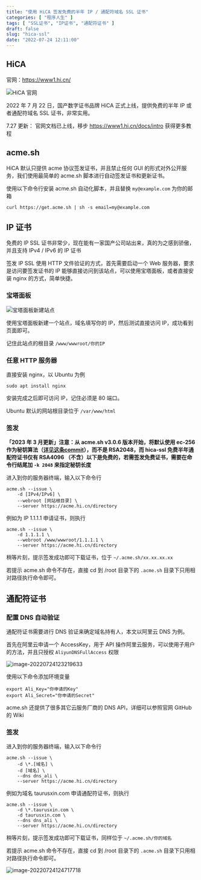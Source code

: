 ```yaml
---
title: "使用 HiCA 签发免费的半年 IP / 通配符域名 SSL 证书"
categories: [ "程序人生" ]
tags: [ "SSL证书", "IP证书", "通配符证书" ]
draft: false
slug: "hica-ssl"
date: "2022-07-24 12:11:00"
---
```


## HiCA

官网：<https://www1.hi.cn/>

![HiCA 官网](https://cdn.taurusxin.com/hugo/2022/07-27/image-20220727235855829.png)

2022 年 7 月 22 日，国产数字证书品牌 HiCA 正式上线，提供免费的半年 IP 或者通配符域名 SSL 证书，非常实用。

7.27 更新：
官网文档已上线，移步 <https://www1.hi.cn/docs/intro> 获得更多教程

## acme.sh

HiCA 默认只提供 acme 协议签发证书，并且禁止任何 GUI 的形式对外公开服务，我们使用最简单的 acme.sh 脚本进行自动签发证书和更新证书。

使用以下命令行安装 acme.sh 自动化脚本，并且替换 `my@example.com` 为你的邮箱

```shell
curl https://get.acme.sh | sh -s email=my@example.com
```

## IP 证书

免费的 IP SSL 证书非常少，现在能有一家国产公司站出来，真的为之感到骄傲，并且支持 IPv4 / IPv6 的 IP 证书

签发 IP SSL 使用 HTTP 文件验证的方式，首先需要启动一个 Web 服务器，要求是访问要签发证书的 IP 能够直接访问到该站点，可以使用宝塔面板，或者直接安装 nginx 的方式，简单快捷。

### 宝塔面板

![宝塔面板新建站点](https://cdn.taurusxin.com/hugo/2022/07-24/image-20220724121747259.png)

使用宝塔面板新建一个站点，域名填写你的 IP，然后测试直接访问 IP，成功看到页面即可。

记住此站点的根目录 `/www/wwwroot/你的IP`

### 任意 HTTP 服务器

直接安装 nginx，以 Ubuntu 为例

```shell
sudo apt install nginx
```

安装完成之后即可访问 IP，记住必须是 80 端口。

Ubuntu 默认的网站根目录位于 `/var/www/html`

### 签发

**「2023 年 3 月更新」注意：从 acme.sh v3.0.6 版本开始，将默认使用 ec-256 作为秘钥算法（[详见这条commit](https://github.com/acmesh-official/acme.sh/commit/ec0e871592d286b8cd4e1d407411f0ba17c775e6)），而不是 RSA2048，而 hica-ssl 免费半年通配符证书仅有 RSA4096 （不含）以下是免费的，若需签发免费证书，需要在命令行结尾加 `-k 2048` 来指定秘钥长度** 

进入到你的服务器终端，输入以下命令行

```shell
acme.sh --issue \
    -d [IPv4/IPv6] \
    --webroot [网站根目录] \
    --server https://acme.hi.cn/directory
```

例如为 IP 1.1.1.1 申请证书，则执行

```shell
acme.sh --issue \
    -d 1.1.1.1 \
    --webroot /www/wwwroot/1.1.1.1 \
    --server https://acme.hi.cn/directory
```

稍等片刻，提示签发成功即可下载证书，位于 `~/.acme.sh/xx.xx.xx.xx`

若提示 acme.sh 命令不存在，直接 cd 到 /root 目录下的 `.acme.sh` 目录下只用相对路径执行命令即可。

## 通配符证书

### 配置 DNS 自动验证

通配符证书需要进行 DNS 验证来确定域名持有人，本文以阿里云 DNS 为例。

首先在阿里云申请一个 AccessKey，用于 API 操作阿里云服务，可以使用子用户的方法，并且只授权 `AliyunDNSFullAccess` 权限

![image-20220724123219633](https://cdn.taurusxin.com/hugo/2022/07-24/image-20220724123219633.png)

使用以下命令添加环境变量

```shell
export Ali_Key="你申请的Key"
export Ali_Secret="你申请的Secret"
```

acme.sh 还提供了很多其它云服务厂商的 DNS API，详细可以参照官网 GitHub 的 Wiki

### 签发

进入到你的服务器终端，输入以下命令行

```shell
acme.sh --issue \
    -d \*.[域名] \
    -d [域名] \
    --dns dns_ali \
    --server https://acme.hi.cn/directory
```

例如为域名 taurusxin.com 申请通配符证书，则执行

```shell
acme.sh --issue \
    -d \*.taurusxin.com \
    -d taurusxin.com \
    --dns dns_ali \
    --server https://acme.hi.cn/directory
```

稍等片刻，提示签发成功即可下载证书，同样位于 `~/.acme.sh/你的域名`

若提示 acme.sh 命令不存在，直接 cd 到 /root 目录下的 `.acme.sh` 目录下只用相对路径执行命令即可。

![image-20220724124717718](https://cdn.taurusxin.com/hugo/2022/07-24/image-20220724124717718.png)
